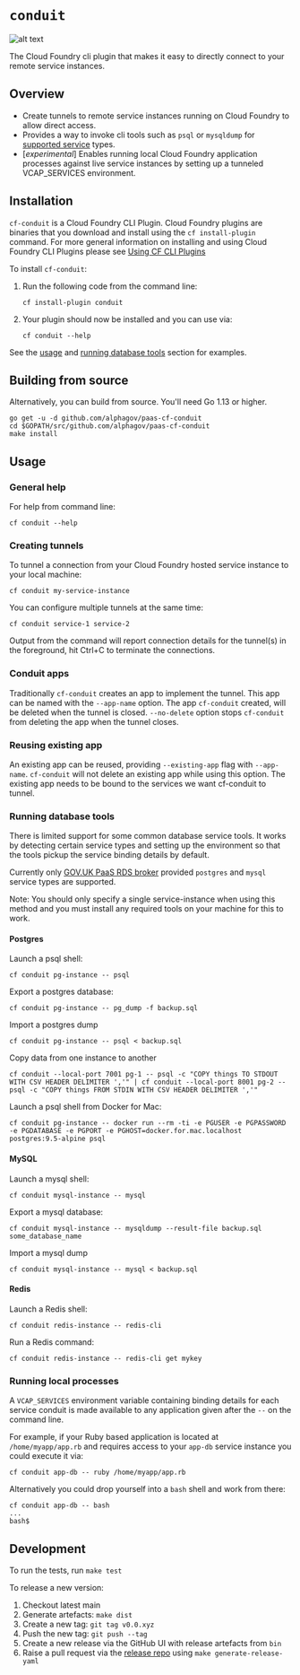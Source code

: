 # `conduit`

![alt text][logo]

The Cloud Foundry cli plugin that makes it easy to directly connect to your remote service instances.

## Overview

* Create tunnels to remote service instances running on Cloud Foundry to allow direct access.
* Provides a way to invoke cli tools such as `psql` or `mysqldump` for [supported service](#running-database-tools) types.
* [_experimental_] Enables running local Cloud Foundry application processes against live service instances by setting up a tunneled VCAP_SERVICES environment.

## Installation

`cf-conduit` is a Cloud Foundry CLI Plugin. Cloud Foundry plugins are binaries that you download and install using the `cf install-plugin` command. For more general information on installing and using Cloud Foundry CLI Plugins please see [Using CF CLI Plugins](https://docs.cloudfoundry.org/cf-cli/use-cli-plugins.html#plugin-install)

To install `cf-conduit`:

1. Run the following code from the command line:

    ```
    cf install-plugin conduit
    ```

2. Your plugin should now be installed and you can use via:

    ```
    cf conduit --help
    ```

See the [usage](#usage) and [running database tools](#running-database-tools) section for examples.

## Building from source

Alternatively, you can build from source. You'll need Go 1.13 or higher.

```
go get -u -d github.com/alphagov/paas-cf-conduit
cd $GOPATH/src/github.com/alphagov/paas-cf-conduit
make install
```

## Usage

### General help

For help from command line:

```
cf conduit --help
```

### Creating tunnels

To tunnel a connection from your Cloud Foundry hosted service instance to your local machine:

```
cf conduit my-service-instance
```

You can configure multiple tunnels at the same time:

```
cf conduit service-1 service-2
```

Output from the command will report connection details for the tunnel(s) in the foreground, hit Ctrl+C to terminate the connections.

### Conduit apps

Traditionally `cf-conduit` creates an app to implement the tunnel. This app can be named with the `--app-name` option. The app `cf-conduit` created, will be deleted when the tunnel is closed. `--no-delete` option stops `cf-conduit` from deleting the app when the tunnel closes.

### Reusing existing app

An existing app can be reused, providing `--existing-app` flag with `--app-name`. `cf-conduit` will not delete an existing app while using this option. The existing app needs to be bound to the services we want cf-conduit to tunnel.

### Running database tools

There is limited support for some common database service tools. It works by detecting certain service types and setting up the environment so that the tools pickup the service binding details by default.

Currently only [GOV.UK PaaS RDS broker](https://github.com/alphagov/paas-rds-broker) provided `postgres` and `mysql` service types are supported.

Note: You should only specify a single service-instance when using this method and you must install any required tools on your machine for this to work.

#### Postgres

Launch a psql shell:

```
cf conduit pg-instance -- psql
```

Export a postgres database:

```
cf conduit pg-instance -- pg_dump -f backup.sql
```

Import a postgres dump

```
cf conduit pg-instance -- psql < backup.sql
```

Copy data from one instance to another

```
cf conduit --local-port 7001 pg-1 -- psql -c "COPY things TO STDOUT WITH CSV HEADER DELIMITER ','" | cf conduit --local-port 8001 pg-2 -- psql -c "COPY things FROM STDIN WITH CSV HEADER DELIMITER ','"
```

Launch a psql shell from Docker for Mac:

```
cf conduit pg-instance -- docker run --rm -ti -e PGUSER -e PGPASSWORD -e PGDATABASE -e PGPORT -e PGHOST=docker.for.mac.localhost postgres:9.5-alpine psql
```

#### MySQL

Launch a mysql shell:

```
cf conduit mysql-instance -- mysql
```

Export a mysql database:

```
cf conduit mysql-instance -- mysqldump --result-file backup.sql some_database_name
```

Import a mysql dump

```
cf conduit mysql-instance -- mysql < backup.sql
```

#### Redis

Launch a Redis shell:

```
cf conduit redis-instance -- redis-cli
```

Run a Redis command:

```
cf conduit redis-instance -- redis-cli get mykey
```

### Running local processes

A `VCAP_SERVICES` environment variable containing binding details for each service conduit is made available to any application given after the `--` on the command line.

For example, if your Ruby based application is located at `/home/myapp/app.rb` and requires access to your `app-db` service instance you could execute it via:

```
cf conduit app-db -- ruby /home/myapp/app.rb
```

Alternatively you could drop yourself into a `bash` shell and work from there:

```
cf conduit app-db -- bash
...
bash$
```

[logo]: logo.jpg

## Development


To run the tests, run `make test`


To release a new version:

1. Checkout latest main
1. Generate artefacts: `make dist`
1. Create a new tag: `git tag v0.0.xyz`
1. Push the new tag: `git push --tag`
1. Create a new release via the GitHub UI with release artefacts from `bin`
1. Raise a pull request via the
   [release repo](https://github.com/alphagov/paas-cf-cli-plugin-repo)
   using `make generate-release-yaml`
